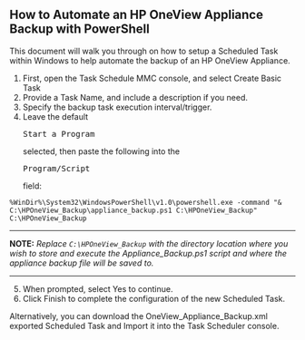 ## How to Automate an HP OneView Appliance Backup with PowerShell

This document will walk you through on how to setup a Scheduled Task within Windows to help automate the backup of an HP OneView Appliance.

<ol>
 <li>First, open the Task Schedule MMC console, and select Create Basic Task</li>
 <li>Provide a Task Name, and include a description if you need.</li>
 <li>Specify the backup task execution interval/trigger.</li>
 <li>Leave the default <pre>Start a Program</pre> selected, then paste the following into the <pre>Program/Script</pre> field:</li>

</ol>

```
%WinDir%\System32\WindowsPowerShell\v1.0\powershell.exe -command "& C:\HPOneView_Backup\appliance_backup.ps1 C:\HPOneView_Backup" C:\HPOneView_Backup
```

***

**NOTE:** _Replace ```C:\HPOneView_Backup``` with the directory location where you wish to store and execute the Appliance_Backup.ps1 script and where the appliance backup file will be saved to._
***

<ol start="5">
  <li>When prompted, select Yes to continue. </li>
  <li>Click Finish to complete the configuration of the new Scheduled Task. </li>
</ol>

Alternatively, you can download the OneView_Appliance_Backup.xml exported Scheduled Task and Import it into the Task Scheduler console.